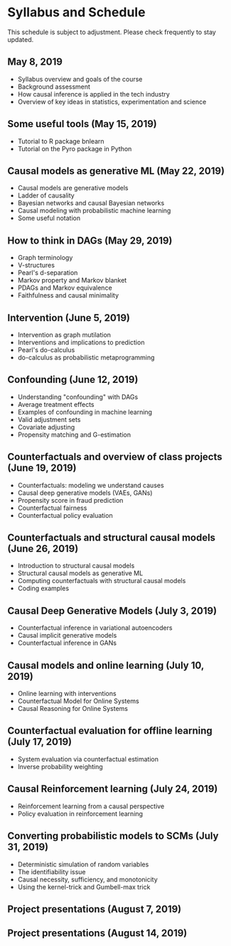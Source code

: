 # Syllabus and Schedule

This schedule is subject to adjustment.  Please check frequently to stay updated.

## May 8, 2019
* Syllabus overview and goals of the course
* Background assessment
* How causal inference is applied in the tech industry 
* Overview of key ideas in statistics, experimentation and science

## Some useful tools (May 15, 2019)
* Tutorial to R package bnlearn
* Tutorial on the Pyro package in Python

## Causal models as generative ML (May 22, 2019)   
* Causal models are generative models
* Ladder of causality
* Bayesian networks and causal Bayesian networks
* Causal modeling with probabilistic machine learning
* Some useful notation

## How to think in DAGs (May 29, 2019)
* Graph terminology
* V-structures
* Pearl's d-separation
* Markov property and Markov blanket
* PDAGs and Markov equivalence
* Faithfulness and causal minimality

## Intervention (June 5, 2019)
* Intervention as graph mutilation
* Interventions and implications to prediction
* Pearl's do-calculus
* do-calculus as probabilistic metaprogramming

## Confounding (June 12, 2019)
* Understanding "confounding" with DAGs
* Average treatment effects
* Examples of confounding in machine learning
* Valid adjustment sets
* Covariate adjusting
* Propensity matching and G-estimation

## Counterfactuals and overview of class projects (June 19, 2019)
* Counterfactuals: modeling we understand causes
* Causal deep generative models (VAEs, GANs)
* Propensity score in fraud prediction
* Counterfactual fairness
* Counterfactual policy evaluation

## Counterfactuals and structural causal models (June 26, 2019)
* Introduction to structural causal models
* Structural causal models as generative ML
* Computing counterfactuals with structural causal models
* Coding examples

## Causal Deep Generative Models (July 3, 2019)
* Counterfactual inference in variational autoencoders
* Causal implicit generative models
* Counterfactual inference in GANs

## Causal models and online learning (July 10, 2019)
* Online learning with interventions
* Counterfactual Model for Online Systems
* Causal Reasoning for Online Systems

## Counterfactual evaluation for offline learning (July 17, 2019)
* System evaluation via counterfactual estimation
* Inverse probability weighting

## Causal Reinforcement learning (July 24, 2019)
* Reinforcement learning from a causal perspective
* Policy evaluation in reinforcement learning

## Converting probabilistic models to SCMs (July 31, 2019)
* Deterministic simulation of random variables
* The identifiability issue
* Causal necessity, sufficiency, and monotonicity
* Using the kernel-trick and Gumbell-max trick

## Project presentations (August 7, 2019)

## Project presentations (August 14, 2019)
